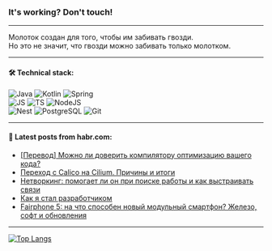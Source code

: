 ### It's working? Don't touch!

---
Молоток создан для того, чтобы им забивать гвозди. <br>
Но это не значит, что гвозди можно забивать только молотком.

---

#### 🛠️ Technical stack:

![Java](https://img.shields.io/badge/Java-informational?logo=Oracle&style=flat&logoColor=white&color=FF4500)
![Kotlin](https://img.shields.io/badge/Kotlin-informational?logo=Kotlin&style=flat&logoColor=white&color=774D97)
![Spring](https://img.shields.io/badge/SpringBoot-informational?logo=SpringBoot&style=flat&logoColor=white&color=6DB33F) <br>
![JS](https://img.shields.io/badge/JS-informational?logo=javaScript&style=flat&logoColor=black&color=F7Df1E)
![TS](https://img.shields.io/badge/TypeScript-informational?logo=typeScript&style=flat&logoColor=black&color=0667A8)
![NodeJS](https://img.shields.io/badge/NodeJS-informational?logo=node.js&style=flat&logoColor=white&color=70A760) <br>
![Nest](https://img.shields.io/badge/NestJS-informational?logo=NestJS&style=flat&logoColor=white&color=E0234E)
![PostgreSQL](https://img.shields.io/badge/PostgreSQL-informational?logo=PostgreSQL&style=flat&logoColor=white&color=DAA520)
![Git](https://img.shields.io/badge/Git-informational?logo=git&style=flat&logoColor=white&color=778899)

___

#### 💬 Latest posts from habr.com:

<!-- BLOG-POST-LIST:START -->
- [[Перевод] Можно ли доверить компилятору оптимизацию вашего кода?](https://habr.com/ru/companies/timeweb/articles/759326/?utm_source=habrahabr&utm_medium=rss&utm_campaign=759326)
- [Переход с Calico на Cilium. Причины и итоги](https://habr.com/ru/companies/dbraincloud/articles/759244/?utm_source=habrahabr&utm_medium=rss&utm_campaign=759244)
- [Нетворкинг: помогает ли он при поиске работы и как выстраивать связи](https://habr.com/ru/companies/redmadrobot/articles/759428/?utm_source=habrahabr&utm_medium=rss&utm_campaign=759428)
- [Как я стал разработчиком](https://habr.com/ru/articles/759390/?utm_source=habrahabr&utm_medium=rss&utm_campaign=759390)
- [Fairphone 5: на что способен новый модульный смартфон? Железо, софт и обновления](https://habr.com/ru/companies/selectel/articles/713096/?utm_source=habrahabr&utm_medium=rss&utm_campaign=713096)
<!-- BLOG-POST-LIST:END -->

---
[![Top Langs](https://github-readme-stats-git-master-advtsetting-gmailcom.vercel.app/api/top-langs/?username=zloylis&langs_count=10&hide_title=false&title_color=e6edf3&size_weight=0.5&count_weight=0.5&layout=compact&hide_border=true&theme=dracula)](https://github.com/zloylis)

<!-- ![GitHub stats](https://github-readme-stats-git-master-advtsetting-gmailcom.vercel.app/api?username=zloylis&show_icons=true&hide_border=true&theme=dracula&hide_title=true&include_all_commits=true&count_private=true&hide=contribs&hide_rank=true) -->
